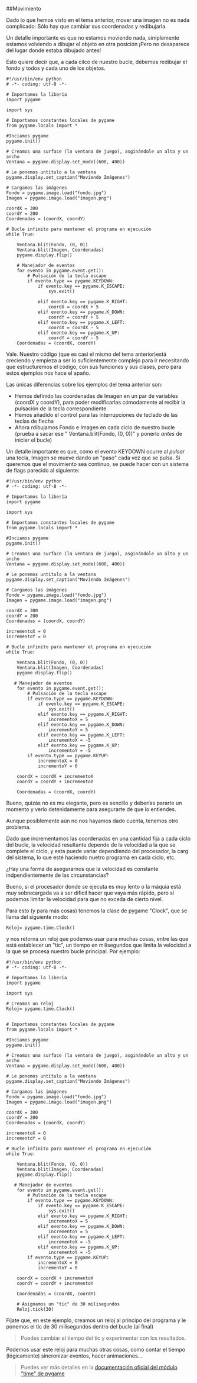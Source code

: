 ##Movimiento

Dado lo que hemos visto en el tema anterior, mover una imagen no es nada complicado: Sólo hay que cambiar sus coordenadas y redibujarla.

Un detalle importante es que no estamos moviendo nada, simplemente estamos volviendo a dibujar el objeto en otra posición ¡Pero no desaparece del lugar donde estaba dibujado antes!

Esto quiere decir que, a cada cilco de nuestro bucle, debemos redibujar el fondo y todos y cada uno de los objetos.

```
#!/usr/bin/env python
# -*- coding: utf-8 -*-

# Importamos la libería
import pygame

import sys

# Importamos constantes locales de pygame
from pygame.locals import *

#Inciamos pygame
pygame.init()

# Creamos una surface (la ventana de juego), asginándole un alto y un ancho
Ventana = pygame.display.set_mode((600, 400))

# Le ponemos untítulo a la ventana
pygame.display.set_caption("Moviendo Imágenes")

# Cargamos las imágenes
Fondo = pygame.image.load("fondo.jpg")
Imagen = pygame.image.load("imagen.png")

coordX = 300
coordY = 200
Coordenadas = (coordX, coordY)

# Bucle infinito para mantener el programa en ejecución
while True:

    Ventana.blit(Fondo, (0, 0))
    Ventana.blit(Imagen, Coordenadas)    
    pygame.display.flip()

    # Manejador de eventos
    for evento in pygame.event.get():
        # Pulsación de la tecla escape
        if evento.type == pygame.KEYDOWN:
            if evento.key == pygame.K_ESCAPE:
                sys.exit()

            elif evento.key == pygame.K_RIGHT:
                coordX = coordX + 5
            elif evento.key == pygame.K_DOWN:
                coordY = coordY + 5
            elif evento.key == pygame.K_LEFT:
                coordX = coordX - 5
            elif evento.key == pygame.K_UP:
                coordY = coordY - 5
    Coordenadas = (coordX, coordY)
```

Vale. Nuestro código (que es casi el mismo del tema anterior)está creciendo y empieza a ser lo suficientemente complejo para ir necesitando que estructuremos el código, con sus funciones y sus clases, pero para estos ejemplos nos hace el apaño.

Las únicas diferencias sobre los ejemplos del tema anterior son:

* Hemos definido las coordenadas de Imagen en un par de variables (coordX y coordY), para poder modificarlas cómodamente al recibir la pulsación de la tecla correspondiente
* Hemos añadido el control para las interrupciones de teclado de las teclas de flecha
* Ahora rdibujamos Fondo e Imagen en cada ciclo de nuestro bucle (prueba a sacar ese " Ventana.blit(Fondo, (0, 0))" y ponerlo *antes* de iniciar el bucle)

Un detalle importante es que, como el evento KEYDOWN ocurre al *pulsar* una tecla, Imagen se mueve dando un "paso" cada vez que se pulsa. Si queremos que el movimiento sea contínuo, se puede hacer con un sistema de flags parecido al siguiente:

```
#!/usr/bin/env python
# -*- coding: utf-8 -*-

# Importamos la libería
import pygame

import sys

# Importamos constantes locales de pygame
from pygame.locals import *

#Inciamos pygame
pygame.init()

# Creamos una surface (la ventana de juego), asginándole un alto y un ancho
Ventana = pygame.display.set_mode((600, 400))

# Le ponemos untítulo a la ventana
pygame.display.set_caption("Moviendo Imágenes")

# Cargamos las imágenes
Fondo = pygame.image.load("fondo.jpg")
Imagen = pygame.image.load("imagen.png")

coordX = 300
coordY = 200
Coordenadas = (coordX, coordY)

incrementoX = 0
incrementoY = 0

# Bucle infinito para mantener el programa en ejecución
while True:

    Ventana.blit(Fondo, (0, 0))
    Ventana.blit(Imagen, Coordenadas)    
    pygame.display.flip()

   # Manejador de eventos
    for evento in pygame.event.get():
        # Pulsación de la tecla escape
        if evento.type == pygame.KEYDOWN:
            if evento.key == pygame.K_ESCAPE:
                sys.exit()
            elif evento.key == pygame.K_RIGHT:
                incrementoX = 5
            elif evento.key == pygame.K_DOWN:
                incrementoY = 5
            elif evento.key == pygame.K_LEFT:
                incrementoX = -5
            elif evento.key == pygame.K_UP:
                incrementoY = -5
        if evento.type == pygame.KEYUP:
            incrementoX = 0
            incrementoY = 0

    coordX = coordX + incrementoX
    coordY = coordY + incrementoY

    Coordenadas = (coordX, coordY)
```
Bueno, quizás no es mu elegante, pero es sencillo y deberías pararte un momento y verlo detenidamente para asegurarte de que lo entiendes.

Aunque posiblemente aún no nos hayamos dado cuenta, tenemos otro problema.

Dado que incrementamos las coordenadas en una cantidad fija a cada ciclo del bucle, la velocidad resultante depende de la velocidad a la que se complete el ciclo, y esta puede variar dependiendo del procesador, la carg del sistema, lo que esté haciendo nuetro programa en cada ciclo, etc.

¿Hay una forma de asegurarnos que la velocidad es constante indpendientemente de las circunstancias?

Bueno, si el procesador donde se ejecuta es muy lento o la máquia está muy sobrecargada va a ser dificil hacer que vaya más rápido, pero sí podemos limitar la velocidad para que no exceda de cierto nivel.

Para esto (y para más cosas) tenemos la clase de pygame "Clock", que se llama del siguiente modo:

```
Reloj= pygame.time.Clock() 
```

y nos retorna un reloj que podemos usar para muchas cosas, entre las que está establecer un "tic", un tiempo en milisegundos que limita la velocidad a la que se procesa nuestro bucle principal. Por ejemplo:

```
#!/usr/bin/env python
# -*- coding: utf-8 -*-

# Importamos la libería
import pygame

import sys

# Creamos un reloj
Reloj= pygame.time.Clock()


# Importamos constantes locales de pygame
from pygame.locals import *

#Inciamos pygame
pygame.init()

# Creamos una surface (la ventana de juego), asginándole un alto y un ancho
Ventana = pygame.display.set_mode((600, 400))

# Le ponemos untítulo a la ventana
pygame.display.set_caption("Moviendo Imágenes")

# Cargamos las imágenes
Fondo = pygame.image.load("fondo.jpg")
Imagen = pygame.image.load("imagen.png")

coordX = 300
coordY = 200
Coordenadas = (coordX, coordY)

incrementoX = 0
incrementoY = 0

# Bucle infinito para mantener el programa en ejecución
while True:

    Ventana.blit(Fondo, (0, 0))
    Ventana.blit(Imagen, Coordenadas)    
    pygame.display.flip()

   # Manejador de eventos
    for evento in pygame.event.get():
        # Pulsación de la tecla escape
        if evento.type == pygame.KEYDOWN:
            if evento.key == pygame.K_ESCAPE:
                sys.exit()
            elif evento.key == pygame.K_RIGHT:
                incrementoX = 5
            elif evento.key == pygame.K_DOWN:
                incrementoY = 5
            elif evento.key == pygame.K_LEFT:
                incrementoX = -5
            elif evento.key == pygame.K_UP:
                incrementoY = -5
        if evento.type == pygame.KEYUP:
            incrementoX = 0
            incrementoY = 0

    coordX = coordX + incrementoX
    coordY = coordY + incrementoY

    Coordenadas = (coordX, coordY)

    # Asignamos un "tic" de 30 milisegundos
    Reloj.tick(30)
```

Fíjate que, en este ejemplo, creamos un reloj al principo del programa y le ponemos el tic de 30 milisegundos dentro del bucle (al final)

> Puedes cambiar el tiempo del tic y experimentar con los resultados.

Podemos usar este reloj para muchas otras cosas, como contar el tiempo (lógicamente) sincronizar eventos, hacer animaciones...

> Puedes ver más detalles en la [documentación oficial del módulo "time" de pygame](http://www.pygame.org/docs/ref/time.html)

